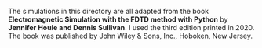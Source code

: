 The simulations in this directory are all adapted from the book **Electromagnetic Simulation with the FDTD method with Python** by 
**Jennifer Houle and Dennis Sullivan**. I used the third edition printed in 2020. The book was published by John Wiley & Sons, Inc., Hoboken, New Jersey.
